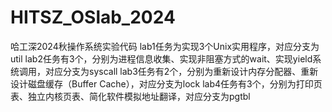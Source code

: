 # HITSZ_OSlab_2024
哈工深2024秋操作系统实验代码
lab1任务为实现3个Unix实用程序，对应分支为util
lab2任务有3个，分别为进程信息收集、实现非阻塞方式的wait、实现yield系统调用，对应分支为syscall
lab3任务有2个，分别为重新设计内存分配器、重新设计磁盘缓存（Buffer Cache），对应分支为lock
lab4任务有3个，分别为打印页表、独立内核页表、简化软件模拟地址翻译，对应分支为pgtbl
